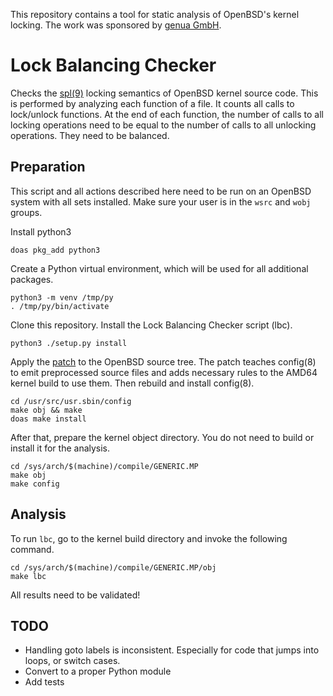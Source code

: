 This repository contains a tool for static analysis of OpenBSD's kernel locking.
The work was sponsored by [genua GmbH](https://www.genua.de/).

# Lock Balancing Checker

Checks the
[spl(9)](https://man.openbsd.org/spl.9)
locking semantics of OpenBSD kernel source code.
This is performed by analyzing each function of a file.
It counts all calls to lock/unlock functions.
At the end of each function,
the number of calls to all locking operations need to be equal to
the number of calls to all unlocking operations.
They need to be balanced.

## Preparation

This script and all actions described here need to be run on an OpenBSD system
with all sets installed.
Make sure your user is in the `wsrc` and `wobj` groups.

Install python3

```
doas pkg_add python3
```

Create a Python virtual environment,
which will be used for all additional packages.

```
python3 -m venv /tmp/py
. /tmp/py/bin/activate
```

Clone this repository.
Install the Lock Balancing Checker script (lbc).

```
python3 ./setup.py install
```

Apply the [patch](./config.patch) to the OpenBSD source tree.
The patch teaches config(8) to emit preprocessed source files and adds necessary
rules to the AMD64 kernel build to use them.
Then rebuild and install config(8).

```
cd /usr/src/usr.sbin/config
make obj && make
doas make install
```

After that, prepare the kernel object directory.
You do not need to build or install it for the analysis.

```
cd /sys/arch/$(machine)/compile/GENERIC.MP
make obj
make config
```

## Analysis

To run `lbc`, go to the kernel build directory and invoke the following command.

```
cd /sys/arch/$(machine)/compile/GENERIC.MP/obj
make lbc
```

All results need to be validated!

## TODO

* Handling goto labels is inconsistent.
  Especially for code that jumps into loops,
  or switch cases.
* Convert to a proper Python module
* Add tests
